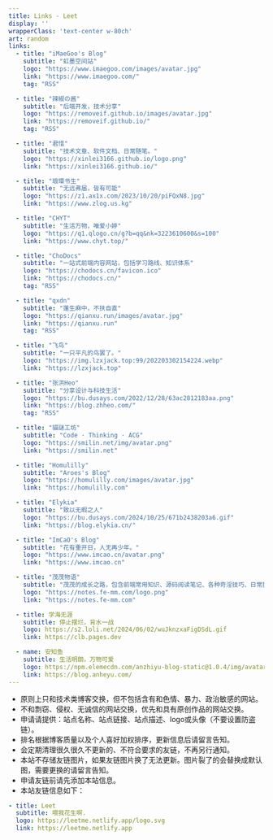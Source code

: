 ```yaml
---
title: Links - Leet
display: ''
wrapperClass: 'text-center w-80ch'
art: random
links:
  - title: "iMaeGoo's Blog"
    subtitle: "虹墨空间站"
    logo: "https://www.imaegoo.com/images/avatar.jpg"
    link: "https://www.imaegoo.com/"
    tag: "RSS"

  - title: "辣椒の酱"
    subtitle: "后端开发，技术分享"
    logo: "https://removeif.github.io/images/avatar.jpg"
    link: "https://removeif.github.io/"
    tag: "RSS"

  - title: "君惜"
    subtitle: "技术文章、软件文档、日常随笔。"
    logo: "https://xinlei3166.github.io/logo.png"
    link: "https://xinlei3166.github.io/"

  - title: "琅環书生"
    subtitle: "无远弗届，皆有可能"
    logo: "https://z1.ax1x.com/2023/10/20/piFQxN8.jpg"
    link: "https://www.zlog.us.kg"

  - title: "CHYT"
    subtitle: "生活万物，唯爱小婷"
    logo: "https://q1.qlogo.cn/g?b=qq&nk=3223610600&s=100"
    link: "https://www.chyt.top/"

  - title: "ChoDocs"
    subtitle: "一站式前端内容网站，包括学习路线、知识体系"
    logo: "https://chodocs.cn/favicon.ico"
    link: "https://chodocs.cn/"
    tag: "RSS"

  - title: "qxdn"
    subtitle: "蓬生麻中，不扶自直"
    logo: "https://qianxu.run/images/avatar.jpg"
    link: "https://qianxu.run"
    tag: "RSS"

  - title: "飞鸟"
    subtitle: "一只平凡的鸟罢了。"
    logo: "https://img.lzxjack.top:99/202203302154224.webp"
    link: "https://lzxjack.top"

  - title: "张洪Heo"
    subtitle: "分享设计与科技生活"
    logo: "https://bu.dusays.com/2022/12/28/63ac2812183aa.png"
    link: "https://blog.zhheo.com/"
    tag: "RSS"

  - title: "貓謎工坊"
    subtitle: "Code · Thinking · ACG"
    logo: "https://smilin.net/img/avatar.png"
    link: "https://smilin.net"

  - title: "Homulilly"
    subtitle: "Aroes's Blog"
    logo: "https://homulilly.com/images/avatar.jpg"
    link: "https://homulilly.com"

  - title: "Elykia"
    subtitle: "致以无暇之人"
    logo: "https://bu.dusays.com/2024/10/25/671b2438203a6.gif"
    link: "https://blog.elykia.cn/"

  - title: "ImCaO's Blog"
    subtitle: "花有重开日，人无再少年。"
    logo: "https://www.imcao.cn/avatar.png"
    link: "https://www.imcao.cn"

  - title: "茂茂物语"
    subtitle: "茂茂的成长之路，包含前端常用知识、源码阅读笔记、各种奇淫技巧、日常提效工具等"
    logo: "https://notes.fe-mm.com/logo.png"
    link: "https://notes.fe-mm.com"

  - title: 学海无涯
    subtitle: 停止摆烂，背水一战
    logo: https://s2.loli.net/2024/06/02/wuJknzxaFigDSdL.gif
    link: https://clb.pages.dev

  - name: 安知鱼
    subtitle: 生活明朗，万物可爱
    logo: https://npm.elemecdn.com/anzhiyu-blog-static@1.0.4/img/avatar.jpg
    link: https://blog.anheyu.com/
---
```


<!-- @layout-links -->

<ListLinks :links="frontmatter.links" />

- 原则上只和技术类博客交换，但不包括含有和色情、暴力、政治敏感的网站。
- 不和剽窃、侵权、无诚信的网站交换，优先和具有原创作品的网站交换。
- 申请请提供：站点名称、站点链接、站点描述、logo或头像（不要设置防盗链）。
- 排名根据博客质量以及个人喜好加权排序，更新信息后请留言告知。
- 会定期清理很久很久不更新的、不符合要求的友链，不再另行通知。
- 本站不存储友链图片，如果友链图片换了无法更新。图片裂了的会替换成默认图，需要更换的请留言告知。
- 申请友链前请先添加本站信息。
- 本站友链信息如下：

```yml
- title: Leet
  subtitle: 喂我花生啊.
  logo: https://leetme.netlify.app/logo.svg
  link: https://leetme.netlify.app
```
